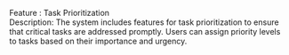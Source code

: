 Feature : Task Prioritization\
Description:
The system includes features for task prioritization to ensure that critical tasks are addressed promptly. Users can assign priority levels to tasks based on their importance and urgency.
